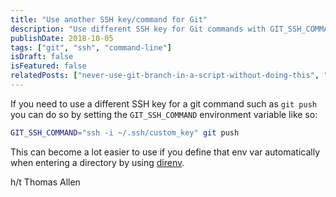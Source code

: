 ```yaml
---
title: "Use another SSH key/command for Git"
description: "Use different SSH key for Git commands with GIT_SSH_COMMAND environment variable and direnv."
publishDate: 2018-10-05
tags: ["git", "ssh", "command-line"]
isDraft: false
isFeatured: false
relatedPosts: ["never-use-git-branch-in-a-script-without-doing-this", "what-does-that-git-alias-do"]
---
```


If you need to use a different SSH key for a git command such as `git push` you can do so by setting the `GIT_SSH_COMMAND` environment variable like so:

```bash
GIT_SSH_COMMAND="ssh -i ~/.ssh/custom_key" git push
```

This can become a lot easier to use if you define that env var automatically when entering a directory by using [direnv](https://github.com/direnv/direnv).

h/t Thomas Allen